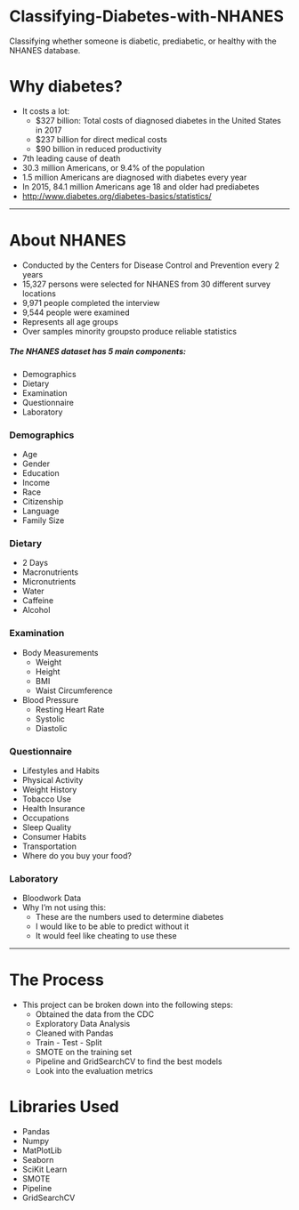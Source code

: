 # Classifying-Diabetes-with-NHANES

Classifying whether someone is diabetic, prediabetic, or healthy with the NHANES database.

# Why diabetes?
* It costs a lot:
  * $327 billion: Total costs of diagnosed diabetes in the United States in 2017
  * $237 billion for direct medical costs
  * $90 billion in reduced productivity
* 7th leading cause of death
* 30.3 million Americans, or 9.4% of the population
* 1.5 million Americans are diagnosed with diabetes every year
* In 2015, 84.1 million Americans age 18 and older had prediabetes
* http://www.diabetes.org/diabetes-basics/statistics/

***

# About NHANES
* Conducted by the Centers for Disease Control and Prevention every 2 years
* 15,327 persons were selected for NHANES from 30 different survey locations
* 9,971 people  completed the interview
* 9,544 people were examined
* Represents all age groups
* Over samples minority groupsto produce reliable statistics


##### The NHANES dataset has 5 main components:
* Demographics
* Dietary
* Examination
* Questionnaire
* Laboratory

### Demographics
* Age
* Gender
* Education
* Income
* Race
* Citizenship
* Language
* Family Size

### Dietary
* 2 Days
* Macronutrients
* Micronutrients
* Water
* Caffeine
* Alcohol

### Examination
* Body Measurements
  * Weight
  * Height
  * BMI
  * Waist Circumference
* Blood Pressure
  * Resting Heart Rate
  * Systolic
  * Diastolic

### Questionnaire
* Lifestyles and Habits
* Physical Activity
* Weight History
* Tobacco Use
* Health Insurance
* Occupations
* Sleep Quality
* Consumer Habits
* Transportation
* Where do you buy your food?

### Laboratory
* Bloodwork Data
* Why I’m not using this:
  * These are the numbers used to determine diabetes
  * I would like to be able to predict without it
  * It would feel like cheating to use these

***

# The Process
* This project can be broken down into the following steps:
  * Obtained the data from the CDC
  * Exploratory Data Analysis
  * Cleaned with Pandas
  * Train - Test - Split
  * SMOTE on the training set
  * Pipeline and GridSearchCV to find the best models
  * Look into the evaluation metrics
  
# Libraries Used
* Pandas
* Numpy
* MatPlotLib
* Seaborn
* SciKit Learn
* SMOTE
* Pipeline
* GridSearchCV
  

